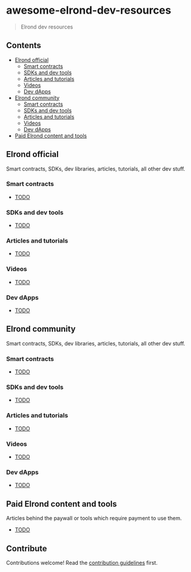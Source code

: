 # awesome-elrond-dev-resources

> Elrond dev resources

## Contents

- [Elrond official](#elrond-official)
  - [Smart contracts](#smart-contracts)
  - [SDKs and dev tools](#sdks-and-dev-tools)
  - [Articles and tutorials](#articles-and-tutorials)
  - [Videos](#videos)
  - [Dev dApps](#dev-dapps)
- [Elrond community](#elrond-community)
  - [Smart contracts](#smart-contracts-1)
  - [SDKs and dev tools](#sdks-and-dev-tools-1)
  - [Articles and tutorials](#articles-and-tutorials-1)
  - [Videos](#videos-1)
  - [Dev dApps](#dev-dapps-1)
- [Paid Elrond content and tools](#paid-elrond-content-and-tools)

## Elrond official

Smart contracts, SDKs, dev libraries, articles, tutorials, all other dev stuff.

### Smart contracts

- [TODO]()

### SDKs and dev tools

- [TODO]()

### Articles and tutorials

- [TODO]()

### Videos

- [TODO]()

### Dev dApps

- [TODO]()

## Elrond community

Smart contracts, SDKs, dev libraries, articles, tutorials, all other dev stuff.

### Smart contracts

- [TODO]()

### SDKs and dev tools

- [TODO]()

### Articles and tutorials

- [TODO]()

### Videos

- [TODO]()

### Dev dApps

- [TODO]()

## Paid Elrond content and tools

Articles behind the paywall or tools which require payment to use them.

- [TODO]()

## Contribute

Contributions welcome! Read the [contribution guidelines](contributing.md) first.

